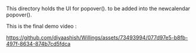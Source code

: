 This directory holds the UI for popover(). to be added into the newcalendar popover(). 

This is the final demo video : 


https://github.com/diyaashish/Willings/assets/73493994/077d97e5-b8fb-497f-8634-874b7cd5fdca

